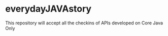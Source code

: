 # everydayJAVAstory
This repository will accept all the checkins of APIs developed on Core Java Only
